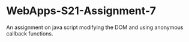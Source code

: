 # WebApps-S21-Assignment-7
An assignment on java script modifying the DOM and using anonymous callback functions.
